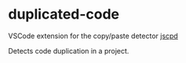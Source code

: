 # duplicated-code

VSCode extension for the copy/paste detector [jscpd](https://github.com/kucherenko/jscpd)

Detects code duplication in a project.
